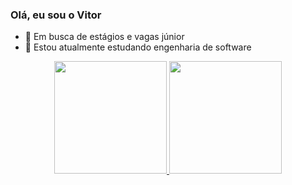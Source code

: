 ### Olá, eu sou o Vitor


- 🔭 Em busca de estágios e vagas júnior
- 📘  Estou atualmente estudando engenharia de software

<div align="center">
  <a href="https://github.com/VitorShigueta">
  <img height="180em" src="https://github-readme-stats.vercel.app/api?username=VitorShigueta&show_icons=true&theme=algolia&include_all_commits=true&count_private=true"/>
  <img height="180em" src="https://github-readme-stats.vercel.app/api/top-langs/?username=VitorShigueta&layout=compact&langs_count=7&theme=algolia"/>
</div>

